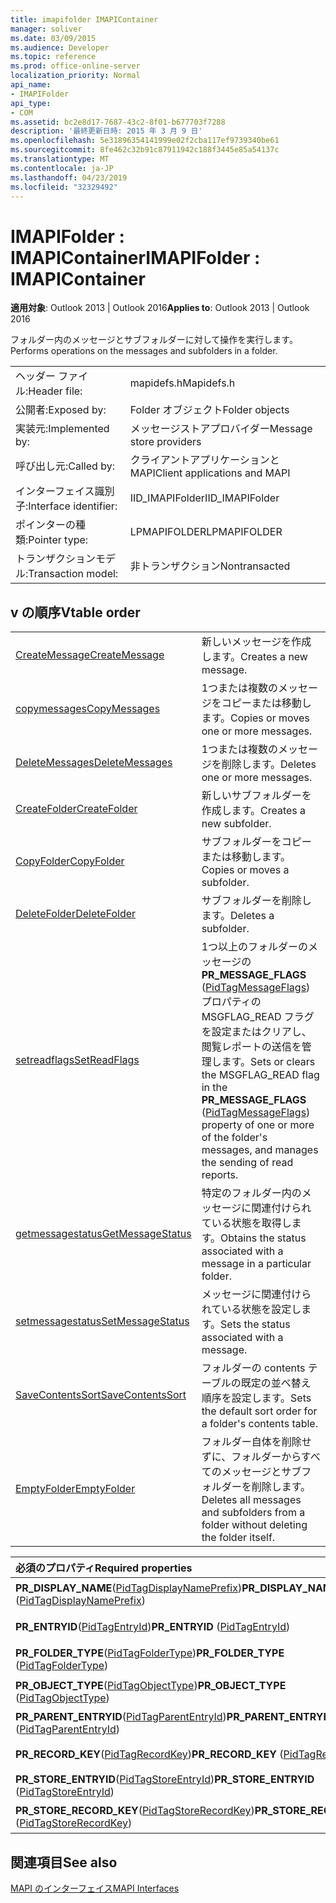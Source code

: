 ```yaml
---
title: imapifolder IMAPIContainer
manager: soliver
ms.date: 03/09/2015
ms.audience: Developer
ms.topic: reference
ms.prod: office-online-server
localization_priority: Normal
api_name:
- IMAPIFolder
api_type:
- COM
ms.assetid: bc2e8d17-7687-43c2-8f01-b677703f7288
description: '最終更新日時: 2015 年 3 月 9 日'
ms.openlocfilehash: 5e31896354141999e02f2cba117ef9739340be61
ms.sourcegitcommit: 8fe462c32b91c87911942c188f3445e85a54137c
ms.translationtype: MT
ms.contentlocale: ja-JP
ms.lasthandoff: 04/23/2019
ms.locfileid: "32329492"
---
```

# <a name="imapifolder--imapicontainer"></a><span data-ttu-id="f29b3-103">IMAPIFolder : IMAPIContainer</span><span class="sxs-lookup"><span data-stu-id="f29b3-103">IMAPIFolder : IMAPIContainer</span></span>

  
  
<span data-ttu-id="f29b3-104">**適用対象**: Outlook 2013 | Outlook 2016</span><span class="sxs-lookup"><span data-stu-id="f29b3-104">**Applies to**: Outlook 2013 | Outlook 2016</span></span> 
  
<span data-ttu-id="f29b3-105">フォルダー内のメッセージとサブフォルダーに対して操作を実行します。</span><span class="sxs-lookup"><span data-stu-id="f29b3-105">Performs operations on the messages and subfolders in a folder.</span></span>
  
|||
|:-----|:-----|
|<span data-ttu-id="f29b3-106">ヘッダー ファイル:</span><span class="sxs-lookup"><span data-stu-id="f29b3-106">Header file:</span></span>  <br/> |<span data-ttu-id="f29b3-107">mapidefs.h</span><span class="sxs-lookup"><span data-stu-id="f29b3-107">Mapidefs.h</span></span>  <br/> |
|<span data-ttu-id="f29b3-108">公開者:</span><span class="sxs-lookup"><span data-stu-id="f29b3-108">Exposed by:</span></span>  <br/> |<span data-ttu-id="f29b3-109">Folder オブジェクト</span><span class="sxs-lookup"><span data-stu-id="f29b3-109">Folder objects</span></span>  <br/> |
|<span data-ttu-id="f29b3-110">実装元:</span><span class="sxs-lookup"><span data-stu-id="f29b3-110">Implemented by:</span></span>  <br/> |<span data-ttu-id="f29b3-111">メッセージストアプロバイダー</span><span class="sxs-lookup"><span data-stu-id="f29b3-111">Message store providers</span></span>  <br/> |
|<span data-ttu-id="f29b3-112">呼び出し元:</span><span class="sxs-lookup"><span data-stu-id="f29b3-112">Called by:</span></span>  <br/> |<span data-ttu-id="f29b3-113">クライアントアプリケーションと MAPI</span><span class="sxs-lookup"><span data-stu-id="f29b3-113">Client applications and MAPI</span></span>  <br/> |
|<span data-ttu-id="f29b3-114">インターフェイス識別子:</span><span class="sxs-lookup"><span data-stu-id="f29b3-114">Interface identifier:</span></span>  <br/> |<span data-ttu-id="f29b3-115">IID_IMAPIFolder</span><span class="sxs-lookup"><span data-stu-id="f29b3-115">IID_IMAPIFolder</span></span>  <br/> |
|<span data-ttu-id="f29b3-116">ポインターの種類:</span><span class="sxs-lookup"><span data-stu-id="f29b3-116">Pointer type:</span></span>  <br/> |<span data-ttu-id="f29b3-117">LPMAPIFOLDER</span><span class="sxs-lookup"><span data-stu-id="f29b3-117">LPMAPIFOLDER</span></span>  <br/> |
|<span data-ttu-id="f29b3-118">トランザクションモデル:</span><span class="sxs-lookup"><span data-stu-id="f29b3-118">Transaction model:</span></span>  <br/> |<span data-ttu-id="f29b3-119">非トランザクション</span><span class="sxs-lookup"><span data-stu-id="f29b3-119">Nontransacted</span></span>  <br/> |
   
## <a name="vtable-order"></a><span data-ttu-id="f29b3-120">v の順序</span><span class="sxs-lookup"><span data-stu-id="f29b3-120">Vtable order</span></span>

|||
|:-----|:-----|
|[<span data-ttu-id="f29b3-121">CreateMessage</span><span class="sxs-lookup"><span data-stu-id="f29b3-121">CreateMessage</span></span>](imapifolder-createmessage.md) <br/> |<span data-ttu-id="f29b3-122">新しいメッセージを作成します。</span><span class="sxs-lookup"><span data-stu-id="f29b3-122">Creates a new message.</span></span>  <br/> |
|[<span data-ttu-id="f29b3-123">copymessages</span><span class="sxs-lookup"><span data-stu-id="f29b3-123">CopyMessages</span></span>](imapifolder-copymessages.md) <br/> |<span data-ttu-id="f29b3-124">1つまたは複数のメッセージをコピーまたは移動します。</span><span class="sxs-lookup"><span data-stu-id="f29b3-124">Copies or moves one or more messages.</span></span>  <br/> |
|[<span data-ttu-id="f29b3-125">DeleteMessages</span><span class="sxs-lookup"><span data-stu-id="f29b3-125">DeleteMessages</span></span>](imapifolder-deletemessages.md) <br/> |<span data-ttu-id="f29b3-126">1つまたは複数のメッセージを削除します。</span><span class="sxs-lookup"><span data-stu-id="f29b3-126">Deletes one or more messages.</span></span>  <br/> |
|[<span data-ttu-id="f29b3-127">CreateFolder</span><span class="sxs-lookup"><span data-stu-id="f29b3-127">CreateFolder</span></span>](imapifolder-createfolder.md) <br/> |<span data-ttu-id="f29b3-128">新しいサブフォルダーを作成します。</span><span class="sxs-lookup"><span data-stu-id="f29b3-128">Creates a new subfolder.</span></span>  <br/> |
|[<span data-ttu-id="f29b3-129">CopyFolder</span><span class="sxs-lookup"><span data-stu-id="f29b3-129">CopyFolder</span></span>](imapifolder-copyfolder.md) <br/> |<span data-ttu-id="f29b3-130">サブフォルダーをコピーまたは移動します。</span><span class="sxs-lookup"><span data-stu-id="f29b3-130">Copies or moves a subfolder.</span></span>  <br/> |
|[<span data-ttu-id="f29b3-131">DeleteFolder</span><span class="sxs-lookup"><span data-stu-id="f29b3-131">DeleteFolder</span></span>](imapifolder-deletefolder.md) <br/> |<span data-ttu-id="f29b3-132">サブフォルダーを削除します。</span><span class="sxs-lookup"><span data-stu-id="f29b3-132">Deletes a subfolder.</span></span>  <br/> |
|[<span data-ttu-id="f29b3-133">setreadflags</span><span class="sxs-lookup"><span data-stu-id="f29b3-133">SetReadFlags</span></span>](imapifolder-setreadflags.md) <br/> |<span data-ttu-id="f29b3-134">1つ以上のフォルダーのメッセージの**PR_MESSAGE_FLAGS** ([PidTagMessageFlags](pidtagmessageflags-canonical-property.md)) プロパティの MSGFLAG_READ フラグを設定またはクリアし、閲覧レポートの送信を管理します。</span><span class="sxs-lookup"><span data-stu-id="f29b3-134">Sets or clears the MSGFLAG_READ flag in the **PR_MESSAGE_FLAGS** ([PidTagMessageFlags](pidtagmessageflags-canonical-property.md)) property of one or more of the folder's messages, and manages the sending of read reports.</span></span>  <br/> |
|[<span data-ttu-id="f29b3-135">getmessagestatus</span><span class="sxs-lookup"><span data-stu-id="f29b3-135">GetMessageStatus</span></span>](imapifolder-getmessagestatus.md) <br/> |<span data-ttu-id="f29b3-136">特定のフォルダー内のメッセージに関連付けられている状態を取得します。</span><span class="sxs-lookup"><span data-stu-id="f29b3-136">Obtains the status associated with a message in a particular folder.</span></span>  <br/> |
|[<span data-ttu-id="f29b3-137">setmessagestatus</span><span class="sxs-lookup"><span data-stu-id="f29b3-137">SetMessageStatus</span></span>](imapifolder-setmessagestatus.md) <br/> |<span data-ttu-id="f29b3-138">メッセージに関連付けられている状態を設定します。</span><span class="sxs-lookup"><span data-stu-id="f29b3-138">Sets the status associated with a message.</span></span>  <br/> |
|[<span data-ttu-id="f29b3-139">SaveContentsSort</span><span class="sxs-lookup"><span data-stu-id="f29b3-139">SaveContentsSort</span></span>](imapifolder-savecontentssort.md) <br/> |<span data-ttu-id="f29b3-140">フォルダーの contents テーブルの既定の並べ替え順序を設定します。</span><span class="sxs-lookup"><span data-stu-id="f29b3-140">Sets the default sort order for a folder's contents table.</span></span>  <br/> |
|[<span data-ttu-id="f29b3-141">EmptyFolder</span><span class="sxs-lookup"><span data-stu-id="f29b3-141">EmptyFolder</span></span>](imapifolder-emptyfolder.md) <br/> |<span data-ttu-id="f29b3-142">フォルダー自体を削除せずに、フォルダーからすべてのメッセージとサブフォルダーを削除します。</span><span class="sxs-lookup"><span data-stu-id="f29b3-142">Deletes all messages and subfolders from a folder without deleting the folder itself.</span></span>  <br/> |
   
|<span data-ttu-id="f29b3-143">**必須のプロパティ**</span><span class="sxs-lookup"><span data-stu-id="f29b3-143">**Required properties**</span></span>|<span data-ttu-id="f29b3-144">**Access**</span><span class="sxs-lookup"><span data-stu-id="f29b3-144">**Access**</span></span>|
|:-----|:-----|
|<span data-ttu-id="f29b3-145">**PR_DISPLAY_NAME**([PidTagDisplayNamePrefix](pidtagdisplaynameprefix-canonical-property.md))</span><span class="sxs-lookup"><span data-stu-id="f29b3-145">**PR_DISPLAY_NAME** ([PidTagDisplayNamePrefix](pidtagdisplaynameprefix-canonical-property.md))</span></span>  <br/> |<span data-ttu-id="f29b3-146">読み取り/書き込み</span><span class="sxs-lookup"><span data-stu-id="f29b3-146">Read/write</span></span>  <br/> |
|<span data-ttu-id="f29b3-147">**PR_ENTRYID**([PidTagEntryId](pidtagentryid-canonical-property.md))</span><span class="sxs-lookup"><span data-stu-id="f29b3-147">**PR_ENTRYID** ([PidTagEntryId](pidtagentryid-canonical-property.md))</span></span>  <br/> |<span data-ttu-id="f29b3-148">読み取り専用</span><span class="sxs-lookup"><span data-stu-id="f29b3-148">Read-only</span></span>  <br/> |
|<span data-ttu-id="f29b3-149">**PR_FOLDER_TYPE**([PidTagFolderType](pidtagfoldertype-canonical-property.md))</span><span class="sxs-lookup"><span data-stu-id="f29b3-149">**PR_FOLDER_TYPE** ([PidTagFolderType](pidtagfoldertype-canonical-property.md))</span></span>  <br/> |<span data-ttu-id="f29b3-150">読み取り/書き込み</span><span class="sxs-lookup"><span data-stu-id="f29b3-150">Read/write</span></span>  <br/> |
|<span data-ttu-id="f29b3-151">**PR_OBJECT_TYPE**([PidTagObjectType](pidtagobjecttype-canonical-property.md))</span><span class="sxs-lookup"><span data-stu-id="f29b3-151">**PR_OBJECT_TYPE** ([PidTagObjectType](pidtagobjecttype-canonical-property.md))</span></span>  <br/> |<span data-ttu-id="f29b3-152">読み取り専用</span><span class="sxs-lookup"><span data-stu-id="f29b3-152">Read-only</span></span>  <br/> |
|<span data-ttu-id="f29b3-153">**PR_PARENT_ENTRYID**([PidTagParentEntryId](pidtagparententryid-canonical-property.md))</span><span class="sxs-lookup"><span data-stu-id="f29b3-153">**PR_PARENT_ENTRYID** ([PidTagParentEntryId](pidtagparententryid-canonical-property.md))</span></span>  <br/> |<span data-ttu-id="f29b3-154">読み取り専用</span><span class="sxs-lookup"><span data-stu-id="f29b3-154">Read-only</span></span>  <br/> |
|<span data-ttu-id="f29b3-155">**PR_RECORD_KEY**([PidTagRecordKey](pidtagrecordkey-canonical-property.md))</span><span class="sxs-lookup"><span data-stu-id="f29b3-155">**PR_RECORD_KEY** ([PidTagRecordKey](pidtagrecordkey-canonical-property.md))</span></span>  <br/> |<span data-ttu-id="f29b3-156">読み取り専用</span><span class="sxs-lookup"><span data-stu-id="f29b3-156">Read-only</span></span>  <br/> |
|<span data-ttu-id="f29b3-157">**PR_STORE_ENTRYID**([PidTagStoreEntryId](pidtagstoreentryid-canonical-property.md))</span><span class="sxs-lookup"><span data-stu-id="f29b3-157">**PR_STORE_ENTRYID** ([PidTagStoreEntryId](pidtagstoreentryid-canonical-property.md))</span></span>  <br/> |<span data-ttu-id="f29b3-158">読み取り専用</span><span class="sxs-lookup"><span data-stu-id="f29b3-158">Read-only</span></span>  <br/> |
|<span data-ttu-id="f29b3-159">**PR_STORE_RECORD_KEY**([PidTagStoreRecordKey](pidtagstorerecordkey-canonical-property.md))</span><span class="sxs-lookup"><span data-stu-id="f29b3-159">**PR_STORE_RECORD_KEY** ([PidTagStoreRecordKey](pidtagstorerecordkey-canonical-property.md))</span></span>  <br/> |<span data-ttu-id="f29b3-160">読み取り専用</span><span class="sxs-lookup"><span data-stu-id="f29b3-160">Read-only</span></span>  <br/> |
   
## <a name="see-also"></a><span data-ttu-id="f29b3-161">関連項目</span><span class="sxs-lookup"><span data-stu-id="f29b3-161">See also</span></span>



[<span data-ttu-id="f29b3-162">MAPI のインターフェイス</span><span class="sxs-lookup"><span data-stu-id="f29b3-162">MAPI Interfaces</span></span>](mapi-interfaces.md)


